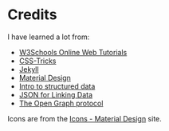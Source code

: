 ---
---

# Credits

I have learned a lot from:

* [W3Schools Online Web Tutorials](https://www.w3schools.com/)
* [CSS-Tricks](https://css-tricks.com/)
* [Jekyll](https://jekyllrb.com/)
* [Material Design](https://material.io/)
* [Intro to structured data](https://developers.google.com/search/docs/guides/intro-structured-data)
* [JSON for Linking Data](https://json-ld.org/)
* [The Open Graph protocol](https://ogp.me/)

Icons are from the [Icons - Material Design](https://material.io/resources/icons/?style=baseline) site.
